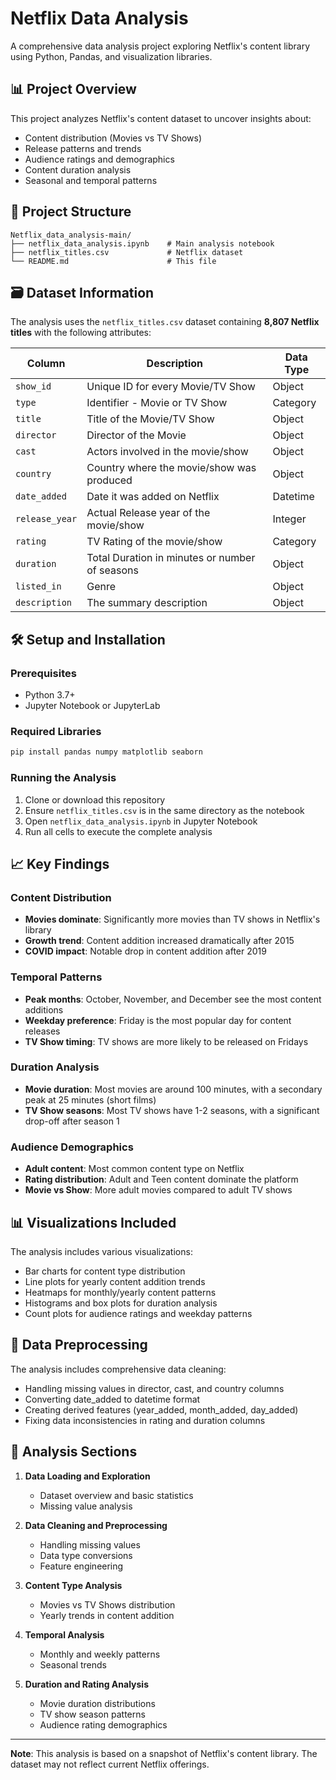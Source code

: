# Netflix Data Analysis

A comprehensive data analysis project exploring Netflix's content library using Python, Pandas, and visualization libraries.

## 📊 Project Overview

This project analyzes Netflix's content dataset to uncover insights about:

- Content distribution (Movies vs TV Shows)
- Release patterns and trends
- Audience ratings and demographics
- Content duration analysis
- Seasonal and temporal patterns

## 📁 Project Structure

```
Netflix_data_analysis-main/
├── netflix_data_analysis.ipynb    # Main analysis notebook
├── netflix_titles.csv             # Netflix dataset
└── README.md                      # This file
```

## 🗃️ Dataset Information

The analysis uses the `netflix_titles.csv` dataset containing **8,807 Netflix titles** with the following attributes:

| Column         | Description                                    | Data Type |
| -------------- | ---------------------------------------------- | --------- |
| `show_id`      | Unique ID for every Movie/TV Show              | Object    |
| `type`         | Identifier - Movie or TV Show                  | Category  |
| `title`        | Title of the Movie/TV Show                     | Object    |
| `director`     | Director of the Movie                          | Object    |
| `cast`         | Actors involved in the movie/show              | Object    |
| `country`      | Country where the movie/show was produced      | Object    |
| `date_added`   | Date it was added on Netflix                   | Datetime  |
| `release_year` | Actual Release year of the movie/show          | Integer   |
| `rating`       | TV Rating of the movie/show                    | Category  |
| `duration`     | Total Duration in minutes or number of seasons | Object    |
| `listed_in`    | Genre                                          | Object    |
| `description`  | The summary description                        | Object    |

## 🛠️ Setup and Installation

### Prerequisites

- Python 3.7+
- Jupyter Notebook or JupyterLab

### Required Libraries

```bash
pip install pandas numpy matplotlib seaborn
```

### Running the Analysis

1. Clone or download this repository
2. Ensure `netflix_titles.csv` is in the same directory as the notebook
3. Open `netflix_data_analysis.ipynb` in Jupyter Notebook
4. Run all cells to execute the complete analysis

## 📈 Key Findings

### Content Distribution

- **Movies dominate**: Significantly more movies than TV shows in Netflix's library
- **Growth trend**: Content addition increased dramatically after 2015
- **COVID impact**: Notable drop in content addition after 2019

### Temporal Patterns

- **Peak months**: October, November, and December see the most content additions
- **Weekday preference**: Friday is the most popular day for content releases
- **TV Show timing**: TV shows are more likely to be released on Fridays

### Duration Analysis

- **Movie duration**: Most movies are around 100 minutes, with a secondary peak at 25 minutes (short films)
- **TV Show seasons**: Most TV shows have 1-2 seasons, with a significant drop-off after season 1

### Audience Demographics

- **Adult content**: Most common content type on Netflix
- **Rating distribution**: Adult and Teen content dominate the platform
- **Movie vs Show**: More adult movies compared to adult TV shows

## 📊 Visualizations Included

The analysis includes various visualizations:

- Bar charts for content type distribution
- Line plots for yearly content addition trends
- Heatmaps for monthly/yearly content patterns
- Histograms and box plots for duration analysis
- Count plots for audience ratings and weekday patterns

## 🔧 Data Preprocessing

The analysis includes comprehensive data cleaning:

- Handling missing values in director, cast, and country columns
- Converting date_added to datetime format
- Creating derived features (year_added, month_added, day_added)
- Fixing data inconsistencies in rating and duration columns

## 📝 Analysis Sections

1. **Data Loading and Exploration**

   - Dataset overview and basic statistics
   - Missing value analysis

2. **Data Cleaning and Preprocessing**

   - Handling missing values
   - Data type conversions
   - Feature engineering

3. **Content Type Analysis**

   - Movies vs TV Shows distribution
   - Yearly trends in content addition

4. **Temporal Analysis**

   - Monthly and weekly patterns
   - Seasonal trends

5. **Duration and Rating Analysis**
   - Movie duration distributions
   - TV show season patterns
   - Audience rating demographics

---

**Note**: This analysis is based on a snapshot of Netflix's content library. The dataset may not reflect current Netflix offerings.
